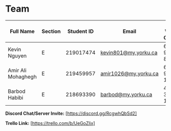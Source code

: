 # Team

| Full Name          | Section | Student ID | Email                | Best Way to Contact | Discord Username |
|--------------------|---------|------------|----------------------|---------------------|------------------|
| Kevin Nguyen       | E       | 219017474  | kevin801@my.yorku.ca | 647-915-8520        | @chet_holmgren   |
| Amir Ali Mohaghegh | E       | 219459957  | amir1026@my.yorku.ca | 647-996-1383        | @asm1026         |
| Barbod Habibi      | E       | 218693390  | barbod@my.yorku.ca   | 437-365-1382        | @barbodium       |

**Discord Chat/Server Invite:** [https://discord.gg/RcgwhQbSd2]

**Trello Link:** [https://trello.com/b/UeGoZlix]


